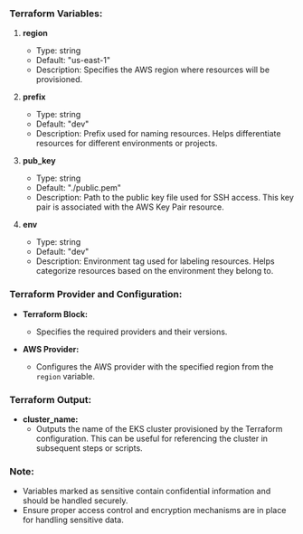 ### Terraform Variables:

1. **region**
   - Type: string
   - Default: "us-east-1"
   - Description: Specifies the AWS region where resources will be provisioned.

2. **prefix**
   - Type: string
   - Default: "dev"
   - Description: Prefix used for naming resources. Helps differentiate resources for different environments or projects.

3. **pub_key**
   - Type: string
   - Default: "./public.pem"
   - Description: Path to the public key file used for SSH access. This key pair is associated with the AWS Key Pair resource.

4. **env**
   - Type: string
   - Default: "dev"
   - Description: Environment tag used for labeling resources. Helps categorize resources based on the environment they belong to.



### Terraform Provider and Configuration:

- **Terraform Block:**
  - Specifies the required providers and their versions.

- **AWS Provider:**
  - Configures the AWS provider with the specified region from the `region` variable.

### Terraform Output:

- **cluster_name:**
  - Outputs the name of the EKS cluster provisioned by the Terraform configuration. This can be useful for referencing the cluster in subsequent steps or scripts.

### Note:
- Variables marked as sensitive contain confidential information and should be handled securely.
- Ensure proper access control and encryption mechanisms are in place for handling sensitive data.